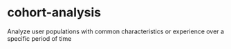 # cohort-analysis
Analyze user populations with common characteristics or experience over a specific period of time
